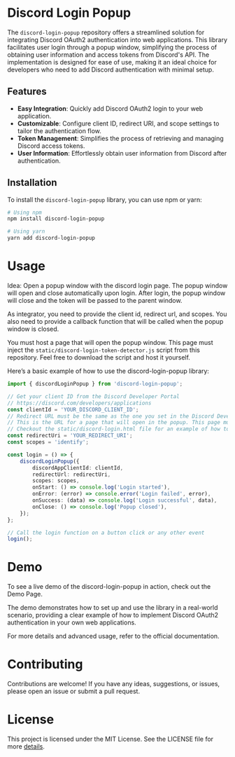 # Discord Login Popup

The `discord-login-popup` repository offers a streamlined solution for integrating Discord OAuth2 authentication into web applications. This library facilitates user login through a popup window, simplifying the process of obtaining user information and access tokens from Discord's API. The implementation is designed for ease of use, making it an ideal choice for developers who need to add Discord authentication with minimal setup.

## Features

- **Easy Integration**: Quickly add Discord OAuth2 login to your web application.
- **Customizable**: Configure client ID, redirect URI, and scope settings to tailor the authentication flow.
- **Token Management**: Simplifies the process of retrieving and managing Discord access tokens.
- **User Information**: Effortlessly obtain user information from Discord after authentication.

## Installation

To install the `discord-login-popup` library, you can use npm or yarn:

```bash
# Using npm
npm install discord-login-popup

# Using yarn
yarn add discord-login-popup
```

# Usage
Idea: Open a popup window with the discord login page. 
The popup window will open and close automatically upon login. 
After login, the popup window will close and the token will be passed to the parent window.

As integrator, you need to provide the client id, redirect url, and scopes.
You also need to provide a callback function that will be called when the popup window is closed.

You must host a page that will open the popup window. This page must inject the `static/discord-login-token-detector.js` script from this repository.
Feel free to download the script and host it yourself.

Here’s a basic example of how to use the discord-login-popup library:

```typescript
import { discordLoginPopup } from 'discord-login-popup';

// Get your client ID from the Discord Developer Portal
// https://discord.com/developers/applications
const clientId = 'YOUR_DISCORD_CLIENT_ID';
// Redirect URL must be the same as the one you set in the Discord Developer Portal
// This is the URL for a page that will open in the popup. This page must inject the `static/discord-login-token-detector.js` script from this repository
// Checkout the static/discord-login.html file for an example of how to use this page
const redirectUri = 'YOUR_REDIRECT_URI';
const scopes = 'identify';

const login = () => {
    discordLoginPopup({
        discordAppClientId: clientId,
        redirectUrl: redirectUri,
        scopes: scopes,
        onStart: () => console.log('Login started'),
        onError: (error) => console.error('Login failed', error),
        onSuccess: (data) => console.log('Login successful', data),
        onClose: () => console.log('Popup closed'),
    });
};

// Call the login function on a button click or any other event
login();
```

# Demo
To see a live demo of the discord-login-popup in action, check out the Demo Page.

The demo demonstrates how to set up and use the library in a real-world scenario, providing a clear example of how to implement Discord OAuth2 authentication in your own web applications.

For more details and advanced usage, refer to the official documentation.

# Contributing
Contributions are welcome! If you have any ideas, suggestions, or issues, please open an issue or submit a pull request.

# License
This project is licensed under the MIT License. See the LICENSE file for more [details](https://github.com/discord-login-popup/blob/main/LICENSE).
